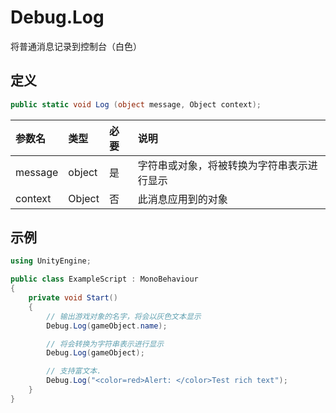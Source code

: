 # Debug.Log

将普通消息记录到控制台（白色）

## 定义

```csharp
public static void Log (object message, Object context);
```

| 参数名     | 类型     | 必要  | 说明                    |
|:------- |:------ |:--- |:--------------------- |
| message | object | 是   | 字符串或对象，将被转换为字符串表示进行显示 |
| context | Object | 否   | 此消息应用到的对象             |

## 示例

```csharp
using UnityEngine;

public class ExampleScript : MonoBehaviour
{
    private void Start()
    {
        // 输出游戏对象的名字，将会以灰色文本显示
        Debug.Log(gameObject.name);

        // 将会转换为字符串表示进行显示
        Debug.Log(gameObject);

        // 支持富文本.
        Debug.Log("<color=red>Alert: </color>Test rich text");
    }
}
```
